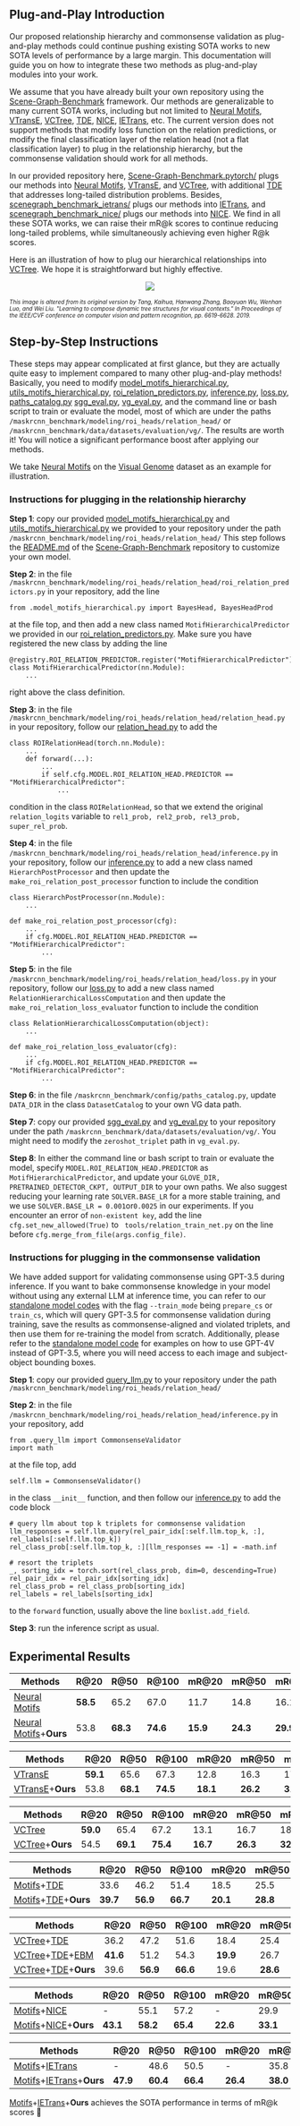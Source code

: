 ## Plug-and-Play Introduction

Our proposed relationship hierarchy and commonsense validation as plug-and-play methods could continue pushing existing SOTA works to new SOTA levels of performance by a large margin. 
This documentation will guide you on how to integrate these two methods as plug-and-play modules into your work.

We assume that you have already built your own repository using the [Scene-Graph-Benchmark](https://github.com/KaihuaTang/Scene-Graph-Benchmark.pytorch) framework.
Our methods are generalizable to many current SOTA works, including but not limited to 
[Neural Motifs](https://arxiv.org/abs/1711.06640), 
[VTransE](https://arxiv.org/abs/1702.08319), 
[VCTree](https://arxiv.org/abs/1812.01880), 
[TDE](https://arxiv.org/pdf/2002.11949.pdf), 
[NICE](https://openaccess.thecvf.com/content/CVPR2022/papers/Li_The_Devil_Is_in_the_Labels_Noisy_Label_Correction_for_CVPR_2022_paper.pdf), 
[IETrans](https://arxiv.org/abs/2203.11654), etc. 
The current version does not support methods that modify loss function on the relation predictions,
or modify the final classification layer of the relation head (not a flat classification layer) to plug in the relationship hierarchy, but the commonsense validation should work for all methods.

In our provided repository here, [Scene-Graph-Benchmark.pytorch/](https://github.com/zzjun725/Scene-Graph-Benchmark.pytorch/tree/5544610cfed0be574f6d34aa8d15f063a637a806)
plugs our methods into [Neural Motifs](https://arxiv.org/abs/1711.06640), 
[VTransE](https://arxiv.org/abs/1702.08319), and
[VCTree](https://arxiv.org/abs/1812.01880), with additional [TDE](https://arxiv.org/pdf/2002.11949.pdf) that addresses long-tailed distribution problems.
Besides, [scenegraph_benchmark_ietrans/](scenegraph_benchmark_ietrans/) plugs our methods into [IETrans](https://arxiv.org/abs/2203.11654),
and [scenegraph_benchmark_nice/](scenegraph_benchmark_nice/) plugs our methods into [NICE](https://openaccess.thecvf.com/content/CVPR2022/papers/Li_The_Devil_Is_in_the_Labels_Noisy_Label_Correction_for_CVPR_2022_paper.pdf).
We find in all these SOTA works, we can raise their mR@k scores to continue reducing long-tailed problems, while simultaneously achieving even higher R@k scores. 

Here is an illustration of how to plug our hierarchical relationships into [VCTree](https://arxiv.org/abs/1812.01880). We hope it is straightforward but highly effective.
<p align="center">
<img src=figures/extension.png />
</p>
<p style="font-size: x-small;"> 
   <em>This image is altered from its original version by Tang, Kaihua, Hanwang Zhang, Baoyuan Wu, Wenhan Luo, and Wei Liu. "Learning to compose dynamic tree structures for visual contexts." In Proceedings of the IEEE/CVF conference on computer vision and pattern recognition, pp. 6619-6628. 2019.</em>
</p>

## Step-by-Step Instructions

These steps may appear complicated at first glance, but they are actually quite easy to implement compared to many other plug-and-play methods!
Basically, you need to modify [model_motifs_hierarchical.py](https://github.com/zzjun725/Scene-Graph-Benchmark.pytorch/blob/master/maskrcnn_benchmark/modeling/roi_heads/relation_head/model_motifs_hierarchical.py),
[utils_motifs_hierarchical.py](https://github.com/zzjun725/Scene-Graph-Benchmark.pytorch/blob/master/maskrcnn_benchmark/modeling/roi_heads/relation_head/utils_motifs_hierarchical.py),
[roi_relation_predictors.py](https://github.com/zzjun725/Scene-Graph-Benchmark.pytorch/blob/master/maskrcnn_benchmark/modeling/roi_heads/relation_head/roi_relation_predictors.py),
[inference.py](https://github.com/zzjun725/Scene-Graph-Benchmark.pytorch/blob/master/maskrcnn_benchmark/modeling/roi_heads/relation_head/inference.py),
[loss.py](https://github.com/zzjun725/Scene-Graph-Benchmark.pytorch/blob/master/maskrcnn_benchmark/modeling/roi_heads/relation_head/loss.py),
[paths_catalog.py](https://github.com/zzjun725/Scene-Graph-Benchmark.pytorch/blob/5544610cfed0be574f6d34aa8d15f063a637a806/maskrcnn_benchmark/config/paths_catalog.py)
[sgg_eval.py](https://github.com/zzjun725/Scene-Graph-Benchmark.pytorch/blob/master/maskrcnn_benchmark/data/datasets/evaluation/vg/sgg_eval.py),
[vg_eval.py](https://github.com/zzjun725/Scene-Graph-Benchmark.pytorch/blob/master/maskrcnn_benchmark/data/datasets/evaluation/vg/vg_eval.py),
and the command line or bash script to train or evaluate the model, most of which are under the paths ``/maskrcnn_benchmark/modeling/roi_heads/relation_head/``
or ``/maskrcnn_benchmark/data/datasets/evaluation/vg/``.
The results are worth it! You will notice a significant performance boost after applying our methods.

We take [Neural Motifs](https://arxiv.org/abs/1711.06640) on the [Visual Genome](https://homes.cs.washington.edu/~ranjay/visualgenome/index.html) dataset as an example for illustration.

### Instructions for plugging in the relationship hierarchy
**Step 1**: copy our provided [model_motifs_hierarchical.py](https://github.com/zzjun725/Scene-Graph-Benchmark.pytorch/blob/master/maskrcnn_benchmark/modeling/roi_heads/relation_head/model_motifs_hierarchical.py)
and [utils_motifs_hierarchical.py](https://github.com/zzjun725/Scene-Graph-Benchmark.pytorch/blob/master/maskrcnn_benchmark/modeling/roi_heads/relation_head/utils_motifs_hierarchical.py)
we provided to your repository under the path ``/maskrcnn_benchmark/modeling/roi_heads/relation_head/``
This step follows the [README.md](https://github.com/KaihuaTang/Scene-Graph-Benchmark.pytorch/blob/master/README.md) of the [Scene-Graph-Benchmark](https://github.com/KaihuaTang/Scene-Graph-Benchmark.pytorch) repository to customize your own model.

**Step 2**: in the file ``/maskrcnn_benchmark/modeling/roi_heads/relation_head/roi_relation_predictors.py`` in your repository,
add the line 

    from .model_motifs_hierarchical.py import BayesHead, BayesHeadProd

at the file top,
and then add a new class named ``MotifHierarchicalPredictor`` we provided in our [roi_relation_predictors.py](https://github.com/zzjun725/Scene-Graph-Benchmark.pytorch/blob/master/maskrcnn_benchmark/modeling/roi_heads/relation_head/roi_relation_predictors.py).
Make sure you have registered the new class by adding the line 

    @registry.ROI_RELATION_PREDICTOR.register("MotifHierarchicalPredictor")
    class MotifHierarchicalPredictor(nn.Module):
        ...

right above the class definition.

**Step 3**: in the file ``/maskrcnn_benchmark/modeling/roi_heads/relation_head/relation_head.py`` in your repository,
follow our [relation_head.py](https://github.com/zzjun725/Scene-Graph-Benchmark.pytorch/blob/master/maskrcnn_benchmark/modeling/roi_heads/relation_head/relation_head.py)
to add the 

    class ROIRelationHead(torch.nn.Module):
        ...
        def forward(...):
            ...
            if self.cfg.MODEL.ROI_RELATION_HEAD.PREDICTOR == "MotifHierarchicalPredictor":
                ...

condition in the class ``ROIRelationHead``,
so that we extend the original ``relation_logits`` variable to ``rel1_prob, rel2_prob, rel3_prob, super_rel_prob``.

**Step 4**: in the file ``/maskrcnn_benchmark/modeling/roi_heads/relation_head/inference.py`` in your repository,
follow our [inference.py](https://github.com/zzjun725/Scene-Graph-Benchmark.pytorch/blob/master/maskrcnn_benchmark/modeling/roi_heads/relation_head/inference.py)
to add a new class named ``HierarchPostProcessor`` and then update the ``make_roi_relation_post_processor`` function to include the condition

    class HierarchPostProcessor(nn.Module):
        ...

    def make_roi_relation_post_processor(cfg):
        ...
        if cfg.MODEL.ROI_RELATION_HEAD.PREDICTOR == "MotifHierarchicalPredictor":
            ...

**Step 5**: in the file ``/maskrcnn_benchmark/modeling/roi_heads/relation_head/loss.py`` in your repository,
follow our [loss.py](https://github.com/zzjun725/Scene-Graph-Benchmark.pytorch/blob/master/maskrcnn_benchmark/modeling/roi_heads/relation_head/loss.py)
to add a new class named ``RelationHierarchicalLossComputation`` and then update the ``make_roi_relation_loss_evaluator`` function to include the condition 

    class RelationHierarchicalLossComputation(object):
        ...

    def make_roi_relation_loss_evaluator(cfg):
        ...
        if cfg.MODEL.ROI_RELATION_HEAD.PREDICTOR == "MotifHierarchicalPredictor":
            ...

**Step 6**: in the file ``/maskrcnn_benchmark/config/paths_catalog.py``, update ``DATA_DIR`` in the class ``DatasetCatalog`` to your own VG data path.

**Step 7**: copy our provided [sgg_eval.py](https://github.com/zzjun725/Scene-Graph-Benchmark.pytorch/blob/master/maskrcnn_benchmark/data/datasets/evaluation/vg/sgg_eval.py) and 
[vg_eval.py](https://github.com/zzjun725/Scene-Graph-Benchmark.pytorch/blob/master/maskrcnn_benchmark/data/datasets/evaluation/vg/vg_eval.py) 
to your repository under the path ``/maskrcnn_benchmark/data/datasets/evaluation/vg/``.
You might need to modify the ``zeroshot_triplet`` path in ``vg_eval.py``.

**Step 8**: In either the command line or bash script to train or evaluate the model,
specify ``MODEL.ROI_RELATION_HEAD.PREDICTOR`` as ``MotifHierarchicalPredictor``,
and update your ``GLOVE_DIR, PRETRAINED_DETECTOR_CKPT, OUTPUT_DIR`` to your own paths. 
We also suggest reducing your learning rate ``SOLVER.BASE_LR`` for a more stable training, and we use ``SOLVER.BASE_LR = 0.001``or``0.0025`` in our experiments.
If you encounter an error of ``non-existent key``, add the line ``cfg.set_new_allowed(True)`` to
`` tools/relation_train_net.py`` on the line before ``cfg.merge_from_file(args.config_file)``.

### Instructions for plugging in the commonsense validation
We have added support for validating commonsense using GPT-3.5 during inference. 
If you want to bake commonsense knowledge in your model without using any external LLM at inference time, 
you can refer to our [standalone model codes](../train_test.py) with the flag ``--train_mode`` being ``prepare_cs`` or ``train_cs``, which 
will query GPT-3.5 for commonsense validation during training, save the results as commonsense-aligned and violated triplets, and then use them for re-training the model from scratch. 
Additionally, please refer to the [standalone model code](../query_llm.py) for examples on how to use GPT-4V instead of GPT-3.5, 
where you will need access to each image and subject-object bounding boxes.

**Step 1**: copy our provided [query_llm.py](https://github.com/zzjun725/Scene-Graph-Benchmark.pytorch/blob/master/maskrcnn_benchmark/modeling/roi_heads/relation_head/query_llm.py)
to your repository under the path ``/maskrcnn_benchmark/modeling/roi_heads/relation_head/``

**Step 2**: in the file ``/maskrcnn_benchmark/modeling/roi_heads/relation_head/inference.py`` in your repository,
add 

    from .query_llm import CommonsenseValidator
    import math

at the file top, add 

    self.llm = CommonsenseValidator()

in the class ``__init__`` function,
and then follow our [inference.py](https://github.com/zzjun725/Scene-Graph-Benchmark.pytorch/blob/master/maskrcnn_benchmark/modeling/roi_heads/relation_head/inference.py)
to add the code block

    # query llm about top k triplets for commonsense validation
    llm_responses = self.llm.query(rel_pair_idx[:self.llm.top_k, :], rel_labels[:self.llm.top_k])
    rel_class_prob[:self.llm.top_k, :][llm_responses == -1] = -math.inf
    
    # resort the triplets
    _, sorting_idx = torch.sort(rel_class_prob, dim=0, descending=True)
    rel_pair_idx = rel_pair_idx[sorting_idx]
    rel_class_prob = rel_class_prob[sorting_idx]
    rel_labels = rel_labels[sorting_idx]

to the ``forward`` function, usually above the line ``boxlist.add_field``.

**Step 3**: run the inference script as usual.


## Experimental Results
| Methods                       | R@20 | R@50 | R@100 | mR@20 | mR@50 | mR@100 |
| ----------------------------- | ---- | ---- | ----- | ----- | ----- | ------ |
| [Neural Motifs](https://arxiv.org/abs/1711.06640)                        | **58.5** | 65.2 | 67.0  | 11.7  | 14.8  | 16.1   |
| [Neural Motifs](https://arxiv.org/abs/1711.06640)+**Ours**               | 53.8 | **68.3** | **74.6** | **15.9**  | **24.3** | **29.9** |

| Methods                       | R@20 | R@50 | R@100 | mR@20 | mR@50 | mR@100 |
| ----------------------------- | ---- | ---- | ----- | ----- | ----- | ------ |
| [VTransE](https://arxiv.org/abs/1702.08319)                       | **59.1** | 65.6 | 67.3  | 12.8 | 16.3 | 17.6   |
| [VTransE](https://arxiv.org/abs/1702.08319)+**Ours**              | 53.8  | **68.1** | **74.5**  | **18.1**  | **26.2** | **31.5**  |

| Methods                       | R@20 | R@50 | R@100 | mR@20 | mR@50 | mR@100 |
| ----------------------------- | ---- | ---- | ----- | ----- | ----- | ------ |
| [VCTree](https://arxiv.org/abs/1812.01880)                        | **59.0** | 65.4 | 67.2  | 13.1  |16.7  |18.2  |
| [VCTree](https://arxiv.org/abs/1812.01880)+**Ours**               | 54.5  | **69.1**  | **75.4** | **16.7**  | **26.3** |**32.2** |

| Methods                       | R@20 | R@50 | R@100 | mR@20 | mR@50 | mR@100 |
| ----------------------------- | ---- | ---- | ----- | ----- | ----- | ------ |
| [Motifs](https://arxiv.org/abs/1711.06640)+[TDE](https://arxiv.org/pdf/2002.11949.pdf)                    | 33.6 | 46.2 | 51.4  | 18.5  | 25.5  | 29.1   |
| [Motifs](https://arxiv.org/abs/1711.06640)+[TDE](https://arxiv.org/pdf/2002.11949.pdf)+**Ours**           | **39.7** | **56.9** | **66.7** | **20.1** | **28.8** | **34.9** |

| Methods                       | R@20 | R@50 | R@100 | mR@20 | mR@50 | mR@100 |
| ----------------------------- | ---- | ---- | ----- | ----- | ----- | ------ |
| [VCTree](https://arxiv.org/abs/1812.01880)+[TDE](https://arxiv.org/pdf/2002.11949.pdf)                    | 36.2 | 47.2 | 51.6  | 18.4  | 25.4  | 28.7   |
| [VCTree](https://arxiv.org/abs/1812.01880)+[TDE](https://arxiv.org/pdf/2002.11949.pdf)+[EBM](https://arxiv.org/abs/2103.02221)                | **41.6** | 51.2 | 54.3  | **19.9** | 26.7  | 30.0   |
| [VCTree](https://arxiv.org/abs/1812.01880)+[TDE](https://arxiv.org/pdf/2002.11949.pdf)+**Ours**           | 39.6 | **56.9** | **66.6** | 19.6  | **28.6** | **35.2** |

| Methods                       | R@20 | R@50 | R@100 | mR@20 | mR@50 | mR@100 |
| ----------------------------- | ---- | ---- | ----- | ----- | ----- | ------ |
| [Motifs](https://arxiv.org/abs/1711.06640)+[NICE](https://openaccess.thecvf.com/content/CVPR2022/papers/Li_The_Devil_Is_in_the_Labels_Noisy_Label_Correction_for_CVPR_2022_paper.pdf)                   | -    | 55.1 | 57.2  | -     | 29.9  | 32.3   |
| [Motifs](https://arxiv.org/abs/1711.06640)+[NICE](https://openaccess.thecvf.com/content/CVPR2022/papers/Li_The_Devil_Is_in_the_Labels_Noisy_Label_Correction_for_CVPR_2022_paper.pdf)+**Ours**          | **43.1** | **58.2** | **65.4** | **22.6** | **33.1** | **39.8** |

| Methods                       | R@20 | R@50 | R@100 | mR@20 | mR@50 | mR@100 |
| ----------------------------- | ---- | ---- | ----- | ----- | ----- | ------ |
| [Motifs](https://arxiv.org/abs/1711.06640)+[IETrans](https://arxiv.org/abs/2203.11654)                | -    | 48.6 | 50.5  | -     | 35.8  | 39.1   |
| [Motifs](https://arxiv.org/abs/1711.06640)+[IETrans](https://arxiv.org/abs/2203.11654)+**Ours**       | **47.9** | **60.4** | **66.4** | **26.4** | **38.0** | **44.1** |

[Motifs](https://arxiv.org/abs/1711.06640)+[IETrans](https://arxiv.org/abs/2203.11654)+**Ours** achieves the SOTA performance in terms of mR@k scores :rocket:
